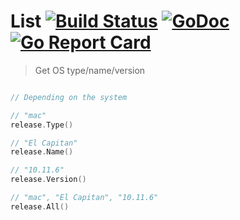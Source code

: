 # List [![Build Status](https://travis-ci.org/markelog/release.svg)](https://travis-ci.org/markelog/release) [![GoDoc](https://godoc.org/github.com/markelog/release?status.svg)](https://godoc.org/github.com/markelog/release) [![Go Report Card](https://goreportcard.com/badge/github.com/markelog/release)](https://goreportcard.com/report/github.com/markelog/release)

> Get OS type/name/version

```go

// Depending on the system

// "mac"
release.Type()

// "El Capitan"
release.Name()

// "10.11.6"
release.Version()

// "mac", "El Capitan", "10.11.6"
release.All()
```



